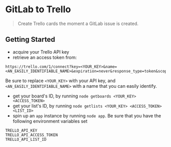 # GitLab to Trello

> Create Trello cards the moment a GitLab issue is created.

## Getting Started

- acquire your Trello API key
- retrieve an access token from:

```
https://trello.com/1/connect?key=<YOUR_KEY>&name=<AN_EASILY_IDENTIFIABLE_NAME>&expiration=never&response_type=token&scope=read,write
```

Be sure to replace `<YOUR_KEY>` with your API key, and `<AN_EASILY_IDENTIFIABLE_NAME>` with a name that you can easily identify.

- get your board's ID, by running `node getboards <YOUR_KEY> <ACCESS_TOKEN>`
- get your list's ID, by running `node getlists <YOUR_KEY> <ACCESS_TOKEN> <LIST_ID>`
- spin up an `app` instance by running `node app`. Be sure that you have the following environment variables set

```
TRELLO_API_KEY
TRELLO_API_ACCESS_TOKEN
TRELLO_API_LIST_ID
```
